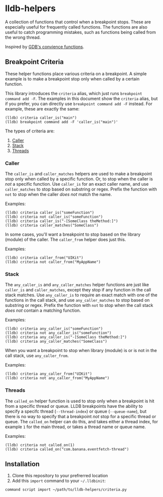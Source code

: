 # lldb-helpers

A collection of functions that control when a breakpoint stops. These are especially useful for frequently called functions. The functions are also useful to catch programming mistakes, such as functions being called from the wrong thread.

Inspired by [GDB's convience functions](https://sourceware.org/gdb/current/onlinedocs/gdb/Convenience-Funs.html).

## Breakpoint Criteria

These helper functions place various criteria on a breakpoint. A simple example is to make a breakpoint stop only when called by a certain function.

This library introduces the `criteria` alias, which just runs `breakpoint command add -F`. The examples in this document show the `criteria` alias, but if you prefer, you can directly use `breakpoint command add -F` instead. For example, these are exactly the same:

```
(lldb) criteria caller_is("main")
(lldb) breakpoint command add -F 'caller_is("main")'
```

The types of criteria are:

1. [Caller](#caller)
2. [Stack](#stack)
3. [Threads](#threads)

### Caller

The `caller_is` and `caller_matches` helpers are used to make a breakpoint stop only when called by a specific function. Or, to stop when the caller is _not_ a specific function. Use `caller_is` for an exact caller name, and use `caller_matches` to stop based on substring or regex. Prefix the function with `not` to stop when the caller _does not_ match the name.

Examples:

```
(lldb) criteria caller_is("someFunction")
(lldb) criteria not caller_is("someFunction")
(lldb) criteria caller_is("-[SomeClass theMethod:]")
(lldb) criteria caller_matches("SomeClass")
```

In some cases, you'll want a breakpoint to stop based on the library (module) of the caller. The `caller_from` helper does just this.

Examples:

```
(lldb) criteria caller_from("UIKit")
(lldb) criteria not caller_from("MyAppName")
```

### Stack

The `any_caller_is` and `any_caller_matches` helper functions are just like `caller_is` and `caller_matches`, except they stop if any function in the call stack matches. Use `any_caller_is` to require an exact match with one of the functions in the call stack, and use `any_caller_matches` to stop based on substring or regex. Prefix the function with `not` to stop when the call stack _does not_ contain a matching function.

Examples:

```
(lldb) criteria any_caller_is("someFunction")
(lldb) criteria not any_caller_is("someFunction")
(lldb) criteria any_caller_is("-[SomeClass theMethod:]")
(lldb) criteria any_caller_matches("SomeClass")
```

When you want a breakpoint to stop when library (module) is or is not in the call stack, use `any_caller_from`.

Examples:

```
(lldb) criteria any_caller_from("UIKit")
(lldb) criteria not any_caller_from("MyAppName")
```

### Threads

The `called_on` helper function is used to stop only when a breakpoint is hit from a specific thread or queue. LLDB breakpoints have the ability to specify a specifc thread (`--thread-index`) or queue (`--queue-name`), but there is no way to specify that a breakpoint *not* stop for a specific thread or queue. The `called_on` helper can do this, and takes either a thread index, for example `1` for the main thread, or takes a thread name or queue name.

Examples:

```
(lldb) criteria not called_on(1)
(lldb) criteria called_on("com.banana.eventfetch-thread")
```

## Installation

1. Clone this repository to your prefrerred location
2. Add this `import` command to your `~/.lldbinit`:

```
command script import ~/path/to/lldb-helpers/criteria.py
```
